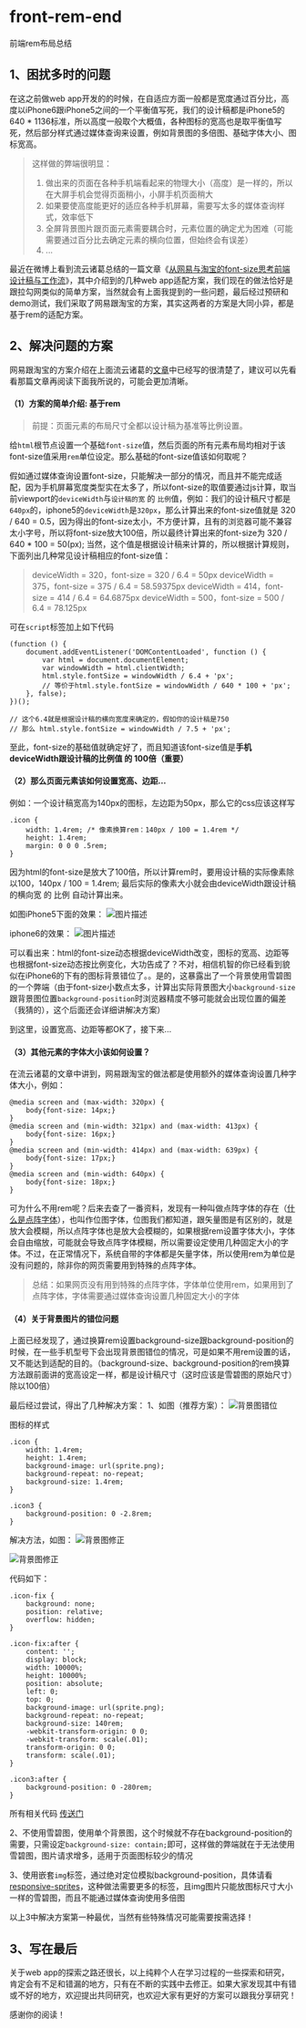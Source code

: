 # front-rem-end
前端rem布局总结
## 1、困扰多时的问题

在这之前做web app开发的的时候，在自适应方面一般都是宽度通过百分比，高度以iPhone6跟iPhone5之间的一个平衡值写死，我们的设计稿都是iPhone5的640 * 1136标准，所以高度一般取个大概值，各种图标的宽高也是取平衡值写死，然后部分样式通过媒体查询来设置，例如背景图的多倍图、基础字体大小、图标宽高。

> 这样做的弊端很明显：
>1. 做出来的页面在各种手机端看起来的物理大小（高度）是一样的，所以在大屏手机会觉得页面稍小，小屏手机页面稍大
>2. 如果要使高度能更好的适应各种手机屏幕，需要写太多的媒体查询样式，效率低下
>3. 全屏背景图片跟页面元素需要耦合时，元素位置的确定尤为困难（可能需要通过百分比去确定元素的横向位置，但始终会有误差）
>4. ...

最近在微博上看到流云诸葛总结的一篇文章《[从网易与淘宝的font-size思考前端设计稿与工作流](http://www.codeceo.com/article/font-size-web-design.html)》，其中介绍到的几种web app适配方案，我们现在的做法恰好是跟拉勾网类似的简单方案，当然就会有上面我提到的一些问题，最后经过预研和demo测试，我们采取了网易跟淘宝的方案，其实这两者的方案是大同小异，都是基于rem的适配方案。

## 2、解决问题的方案
网易跟淘宝的方案介绍在上面流云诸葛的[文章](http://www.codeceo.com/article/font-size-web-design.html)中已经写的很清楚了，建议可以先看看那篇文章再阅读下面我所说的，可能会更加清晰。

#### （1）方案的简单介绍: 基于rem

>前提：页面元素的布局尺寸全都以设计稿为基准等比例设置。

给`html`根节点设置一个基础`font-size`值，然后页面的所有元素布局均相对于该font-size值采用`rem`单位设定。那么基础的font-size值该如何取呢？

假如通过媒体查询设置font-size，只能解决一部分的情况，而且并不能完成适配，因为手机屏幕宽度类型实在太多了，所以font-size的取值要通过js计算，取当前viewport的`deviceWidth`与`设计稿的宽` 的 `比例`值，例如：我们的设计稿尺寸都是`640px`的，iphone5的`deviceWidth`是`320px`，那么计算出来的font-size值就是 320 / 640 = 0.5，因为得出的font-size太小，不方便计算，且有的浏览器可能不兼容太小字号，所以将font-size放大100倍，所以最终计算出来的font-size为 320 / 640 * 100 = 50(px); 当然，这个值是根据设计稿来计算的，所以根据计算规则，下面列出几种常见设计稿相应的font-size值：
>deviceWidth = 320，font-size = 320 / 6.4 = 50px
>deviceWidth = 375，font-size = 375 / 6.4 = 58.59375px
>deviceWidth = 414，font-size = 414 / 6.4 = 64.6875px
>deviceWidth = 500，font-size = 500 / 6.4 = 78.125px

可在`script`标签加上如下代码
```
(function () {
	document.addEventListener('DOMContentLoaded', function () {
		var html = document.documentElement;
		var windowWidth = html.clientWidth;
		html.style.fontSize = windowWidth / 6.4 + 'px';
        // 等价于html.style.fontSize = windowWidth / 640 * 100 + 'px';
	}, false);
})();

// 这个6.4就是根据设计稿的横向宽度来确定的，假如你的设计稿是750
// 那么 html.style.fontSize = windowWidth / 7.5 + 'px';
```

至此，font-size的基础值就确定好了，而且知道该font-size值是**手机deviceWidth跟设计稿的比例值 的 100倍（重要）**

#### （2）那么页面元素该如何设置宽高、边距...
例如：一个设计稿宽高为140px的图标，左边距为50px，那么它的css应该这样写
```
.icon {
    width: 1.4rem; /* 像素换算rem：140px / 100 = 1.4rem */
    height: 1.4rem;
    margin: 0 0 0 .5rem;
}
```
因为html的font-size是放大了100倍，所以计算rem时，要用设计稿的实际像素除以100，140px / 100 = 1.4rem; 最后实际的像素大小就会由deviceWidth跟设计稿的横向宽 的 比例 自动计算出来。

如图iPhone5下面的效果：
![图片描述][1]


iphone6的效果：
![图片描述][2]


可以看出来：html的font-size动态根据deviceWidth改变，图标的宽高、边距等也根据font-size动态按比例变化，大功告成了？不对，相信机智的你已经看到貌似在iPhone6的下有的图标背景错位了。。是的，这暴露出了一个背景使用雪碧图的一个弊端（由于font-size小数点太多，计算出实际背景图大小`background-size`跟背景图位置`background-position`时浏览器精度不够可能就会出现位置的偏差（我猜的），这个后面还会详细讲解决方案）

到这里，设置宽高、边距等都OK了，接下来...

#### （3）其他元素的字体大小该如何设置？
在流云诸葛的文章中讲到，网易跟淘宝的做法都是使用额外的媒体查询设置几种字体大小，例如：
```
@media screen and (max-width: 320px) {
	body{font-size: 14px;}
}
@media screen and (min-width: 321px) and (max-width: 413px) {
	body{font-size: 16px;}
}
@media screen and (min-width: 414px) and (max-width: 639px) {
	body{font-size: 17px;}
}
@media screen and (min-width: 640px) {
	body{font-size: 18px;}
}
```
可为什么不用rem呢？后来去查了一番资料，发现有一种叫做点阵字体的存在（[什么是点阵字体](http://baike.baidu.com/link?url=rQT_XFa-uljagexQeYaLvIV8l31ddvIRk8swF5HfBKbbL6nqbbnbS1Qz4Q5dLT2EPYdKdJqGyv1LhFLuFnnP8K)），也叫作位图字体，位图我们都知道，跟矢量图是有区别的，就是放大会模糊，所以点阵字体也是放大会模糊的，如果根据rem设置字体大小，字体会自由缩放，可能就会导致点阵字体模糊，所以需要设定使用几种固定大小的字体。不过，在正常情况下，系统自带的字体都是矢量字体，所以使用rem为单位是没有问题的，除非你的网页需要用到特殊的点阵字体。

>总结：如果网页没有用到特殊的点阵字体，字体单位使用rem，如果用到了点阵字体，字体需要通过媒体查询设置几种固定大小的字体

#### （4）关于背景图片的错位问题

上面已经发现了，通过换算rem设置background-size跟background-position的时候，在一些手机型号下会出现背景图错位的情况，可是如果不用rem设置的话，又不能达到适配的目的。（background-size、background-position的rem换算方法跟前面讲的宽高设定一样，都是设计稿尺寸（这时应该是雪碧图的原始尺寸）除以100倍）

最后经过尝试，得出了几种解决方案：
1、如图（推荐方案）：
![背景图错位][3]

图标的样式
```
.icon {
	width: 1.4rem;
	height: 1.4rem;
	background-image: url(sprite.png);
	background-repeat: no-repeat;
	background-size: 1.4rem;
}

.icon3 {
	background-position: 0 -2.8rem;
}
```
解决方法，如图：
![背景图修正][4]


![背景图修正][5]

代码如下：
```
.icon-fix {
	background: none;
	position: relative;
	overflow: hidden;
}

.icon-fix:after {
	content: '';
	display: block;
	width: 10000%;
	height: 10000%;
	position: absolute;
	left: 0;
	top: 0;
	background-image: url(sprite.png);
	background-repeat: no-repeat;
	background-size: 140rem;
	-webkit-transform-origin: 0 0;
	-webkit-transform: scale(.01);
	transform-origin: 0 0;
	transform: scale(.01);
}

.icon3:after {
	background-position: 0 -280rem;
}
```

所有相关代码 [传送门](https://github.com/DMQ/notes/tree/master/webApp-layout)

2、不使用雪碧图，使用单个背景图，这个时候就不存在background-position的需要，只需设定`background-size: contain;`即可，这样做的弊端就在于无法使用雪碧图，图片请求增多，适用于页面图标较少的情况

3、使用嵌套`img`标签，通过绝对定位模拟background-position，具体请看 [responsive-sprites](http://tobyj.net/responsive-sprites/)，这种做法需要更多的标签，且img图片只能放图标尺寸大小一样的雪碧图，而且不能通过媒体查询使用多倍图

以上3中解决方案第一种最优，当然有些特殊情况可能需要按需选择！

## 3、写在最后
关于web app的探索之路还很长，以上纯粹个人在学习过程的一些探索和研究，肯定会有不足和错漏的地方，只有在不断的实践中去修正。如果大家发现其中有错或不好的地方，欢迎提出共同研究，也欢迎大家有更好的方案可以跟我分享研究！

感谢你的阅读！


  [1]: http://segmentfault.com/img/bVqESj/view
  [2]: http://segmentfault.com/img/bVqESu/view
  [3]: http://segmentfault.com/img/bVqEXj/view
  [4]: http://segmentfault.com/img/bVqEYj/view
  [5]: http://segmentfault.com/img/bVqEYy/view

